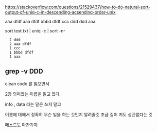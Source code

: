 https://stackoverflow.com/questions/21529437/how-to-do-natural-sort-output-of-uniq-c-in-descending-acsending-order-unix




aaa dfdf
aaa dfdf
bbbd dfdf
ccc
ddd
ddd
aaa


sort test.txt | uniq -c | sort -nr

      2 ddd
      2 aaa dfdf
      1 ccc
      1 bbbd dfdf
      1 aaa

grep -v DDD
--------------------

clean code 를 읽으면서 

2장 의미있는 이름을 읽고 있다. 

info , data 라는 말은 쓰지 말고 

이름에 대해서 정확히 무슨 일을 하는 것인지 알려줄것 
조금 길어 져도 상관없다는 것 

메소드도 마찬가지 

